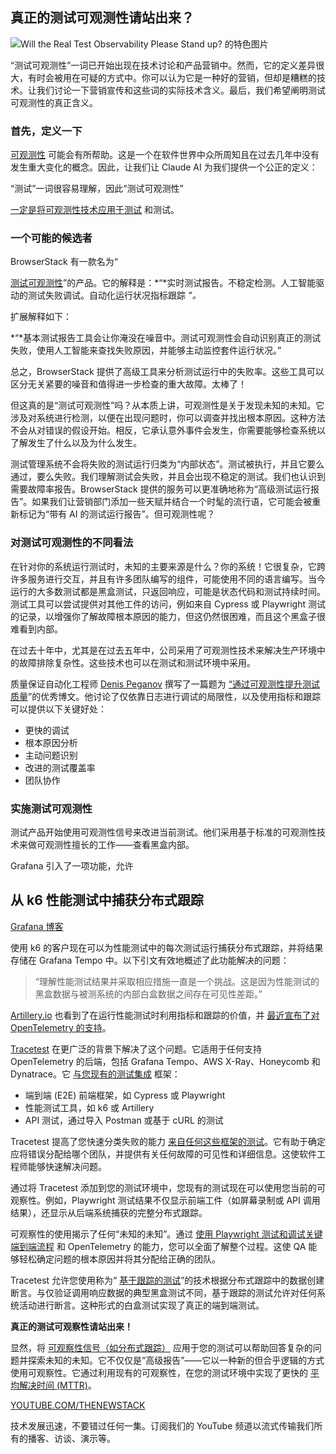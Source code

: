 ## 真正的测试可观测性请站出来？

![Will the Real Test Observability Please Stand up? 的特色图片](https://cdn.thenewstack.io/media/2024/03/86c39852-penguin-1024x576.jpg)

“测试可观测性”一词已开始出现在技术讨论和产品营销中。然而，它的定义差异很大，有时会被用在可疑的方式中。你可以认为它是一种好的营销，但却是糟糕的技术。让我们讨论一下营销宣传和这些词的实际技术含义。最后，我们希望阐明测试可观测性的真正含义。

### 首先，定义一下

[可观测性](https://thenewstack.io/observability/) 可能会有所帮助。这是一个在软件世界中众所周知且在过去几年中没有发生重大变化的概念。因此，让我们让 Claude AI 为我们提供一个公正的定义：

“测试”一词很容易理解，因此“测试可观测性”

[一定是将可观测性技术应用于测试](https://thenewstack.io/security-testing-must-be-part-of-software-development-life-cycle/) 和测试。

### 一个可能的候选者

BrowserStack 有一款名为“

[测试可观测性](https://www.browserstack.com/test-observability)”的产品。它的解释是：*“*实时测试报告。不稳定检测。人工智能驱动的测试失败调试。自动化运行状况指标跟踪 *”。*

扩展解释如下：

*“*基本测试报告工具会让你淹没在噪音中。测试可观测性会自动识别真正的测试失败，使用人工智能来查找失败原因，并能够主动监控套件运行状况。”

总之，BrowserStack 提供了高级工具来分析测试运行中的失败率。这些工具可以区分无关紧要的噪音和值得进一步检查的重大故障。太棒了！

但这真的是“测试可观测性”吗？从本质上讲，可观测性是关于发现未知的未知。它涉及对系统进行检测，以便在出现问题时，你可以调查并找出根本原因。这种方法不会从对错误的假设开始。相反，它承认意外事件会发生，你需要能够检查系统以了解发生了什么以及为什么发生。

测试管理系统不会将失败的测试运行归类为“内部状态”。测试被执行，并且它要么通过，要么失败。我们理解测试会失败，并且会出现不稳定的测试。我们也认识到需要故障率报告。BrowserStack 提供的服务可以更准确地称为“高级测试运行报告”。如果我们让营销部门添加一些天赋并结合一个时髦的流行语，它可能会被重新标记为“带有 AI 的测试运行报告”。但可观测性呢？

### 对测试可观测性的不同看法

在针对你的系统运行测试时，未知的主要来源是什么？你的系统！它很复杂，它跨许多服务进行交互，并且有许多团队编写的组件，可能使用不同的语言编写。当今运行的大多数测试都是黑盒测试，只返回响应，可能是状态代码和测试持续时间。测试工具可以尝试提供对其他工件的访问，例如来自 Cypress 或 Playwright 测试的记录，以增强你了解故障根本原因的能力，但这仍然很困难，而且这个黑盒子很难看到内部。

在过去十年中，尤其是在过去五年中，公司采用了可观测性技术来解决生产环境中的故障排除复杂性。这些技术也可以在测试和测试环境中采用。

质量保证自动化工程师 [Denis Peganov](https://medium.com/@dees3g) 撰写了一篇题为 [“通过可观测性提升测试质量](https://blog.stackademic.com/elevating-test-quality-through-observability-48926ca90c15)”的优秀博文。他讨论了仅依靠日志进行调试的局限性，以及使用指标和跟踪可以提供以下关键好处：

- 更快的调试
- 根本原因分析
- 主动问题识别
- 改进的测试覆盖率
- 团队协作

### 实施测试可观测性

测试产品开始使用可观测性信号来改进当前测试。他们采用基于标准的可观测性技术来做可观测性擅长的工作——查看黑盒内部。

Grafana 引入了一项功能，允许
## 从 k6 性能测试中捕获分布式跟踪

[Grafana 博客](https://grafana.com/blog/2023/09/19/troubleshoot-failed-performance-tests-faster-with-distributed-tracing-in-grafana-cloud-k6/)

使用 k6 的客户现在可以为性能测试中的每次测试运行捕获分布式跟踪，并将结果存储在 Grafana Tempo 中。以下引文有效地概述了此功能解决的问题：

> “理解性能测试结果并采取相应措施一直是一个挑战。这是因为性能测试的黑盒数据与被测系统的内部白盒数据之间存在可见性差距。”

[Artillery.io](http://artillery.io) 也看到了在运行性能测试时利用指标和跟踪的价值，并 [最近宣布了对 OpenTelemetry 的支持](https://www.artillery.io/blog/introducing-opentelemetry-support)。

[Tracetest](https://tracetest.io/) 在更广泛的背景下解决了这个问题。它适用于任何支持 OpenTelemetry 的后端，包括 Grafana Tempo、AWS X-Ray、Honeycomb 和 Dynatrace。它 [与您现有的测试集成](https://thenewstack.io/the-struggle-for-microservice-integration-testing/) 框架：

- 端到端 (E2E) 前端框架，如 Cypress 或 Playwright
- 性能测试工具，如 k6 或 Artillery
- API 测试，通过导入 Postman 或基于 cURL 的测试

Tracetest 提高了您快速分类失败的能力 [来自任何这些框架的测试](https://thenewstack.io/testkube-cloud-native-testing-framework-for-kubernetes/)。它有助于确定应将错误分配给哪个团队，并提供有关任何故障的可见性和详细信息。这使软件工程师能够快速解决问题。

通过将 Tracetest 添加到您的测试环境中，您现有的测试现在可以使用您当前的可观察性。例如，Playwright 测试结果不仅显示前端工件（如屏幕录制或 API 调用结果），还显示从后端系统捕获的完整分布式跟踪。

可观察性的使用揭示了任何“未知的未知”。通过 [使用 Playwright 测试和调试关键端到端流程](https://tracetest.io/blog/the-lord-of-playwright-the-two-traces) 和 OpenTelemetry 的能力，您可以全面了解整个过程。这使 QA 能够轻松确定问题的根本原因并将其分配给正确的团队。

Tracetest 允许您使用称为“ [基于跟踪的测试](https://thenewstack.io/trace-based-testing-for-a-distributed-world/)”的技术根据分布式跟踪中的数据创建断言。与仅验证调用响应数据的典型黑盒测试不同，基于跟踪的测试允许对任何系统活动进行断言。这种形式的白盒测试实现了真正的端到端测试。

**真正的测试可观察性请站出来！**

显然，将 [可观察性信号（如分布式跟踪）](https://thenewstack.io/observability-distributed-tracing-and-kubernetes-management/) 应用于您的测试可以帮助回答复杂的问题并探索未知的未知。它不仅仅是“高级报告”——它以一种新的但合乎逻辑的方式使用可观察性。它通过利用现有的可观察性，在您的测试环境中实现了更快的 [平均解决时间 (MTTR)](https://thenewstack.io/how-we-slashed-detection-and-resolution-time-in-half/)。

[YOUTUBE.COM/THENEWSTACK](https://youtube.com/thenewstack?sub_confirmation=1)

技术发展迅速，不要错过任何一集。订阅我们的 YouTube 频道以流式传输我们所有的播客、访谈、演示等。